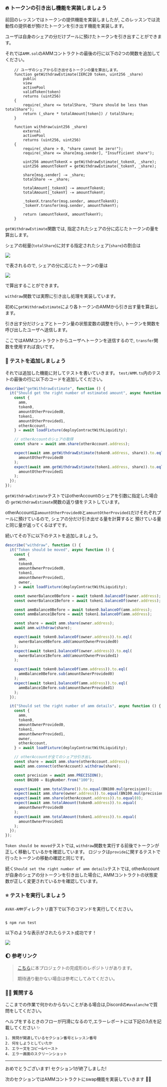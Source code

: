 ### 🔥 トークンの引き出し機能を実装しましょう

前回のレッスンではトークンの提供機能を実装しましたが,
このレッスンでは流動性の提供者が預けたトークンを引き出す機能を実装します。

ユーザは自身のシェアの分だけプールに預けたトークンを引き出すことができます。

それでは`AMM.sol`のAMMコントラクトの最後の行に以下の2つの関数を追加してください。

```solidity
    // ユーザのシェアから引き出せるトークンの量を算出します。
    function getWithdrawEstimate(IERC20 token, uint256 _share)
        public
        view
        activePool
        validToken(token)
        returns (uint256)
    {
        require(_share <= totalShare, "Share should be less than totalShare");
        return (_share * totalAmount[token]) / totalShare;
    }

    function withdraw(uint256 _share)
        external
        activePool
        returns (uint256, uint256)
    {
        require(_share > 0, "share cannot be zero!");
        require(_share <= share[msg.sender], "Insufficient share");

        uint256 amountTokenX = getWithdrawEstimate(_tokenX, _share);
        uint256 amountTokenY = getWithdrawEstimate(_tokenY, _share);

        share[msg.sender] -= _share;
        totalShare -= _share;

        totalAmount[_tokenX] -= amountTokenX;
        totalAmount[_tokenY] -= amountTokenY;

        _tokenX.transfer(msg.sender, amountTokenX);
        _tokenY.transfer(msg.sender, amountTokenY);

        return (amountTokenX, amountTokenY);
    }
```

`getWithdrawEstimate`関数では, 指定されたシェアの分に応じたトークンの量を算出します。

シェアの総量(`totalShare`)に対する指定されたシェア(`share`)の割合は

![](/public/images/AVAX-AMM/section-1/1_4_2.png)

で表されるので,
シェアの分に応じたトークンの量は

![](/public/images/AVAX-AMM/section-1/1_4_3.png)

で算出することができます。

`withdraw`関数では実際に引き出し処理を実装しています。

初めに`getWithdrawEstimate`により各トークンのAMMから引き出す量を算出します。

引き出す分だけシェアとトークン量の状態変数の調整を行い, トークンを関数を呼び出したユーザへ送信します。

ここではAMMコントラクトからユーザへトークンを送信するので, `transfer`関数を使用すれば良いです。

### 🧪 テストを追加しましょう

それでは追加した機能に対してテストを書いていきます。
`test/AMM.ts`内のテストの最後の行に以下のコードを追加してください。

```ts
describe("getWithdrawEstimate", function () {
  it("Should get the right number of estimated amount", async function () {
    const {
      amm,
      token0,
      amountOtherProvided0,
      token1,
      amountOtherProvided1,
      otherAccount,
    } = await loadFixture(deployContractWithLiquidity);

    // otherAccountのシェアの取得
    const share = await amm.share(otherAccount.address);

    expect(await amm.getWithdrawEstimate(token0.address, share)).to.eql(
      amountOtherProvided0
    );
    expect(await amm.getWithdrawEstimate(token1.address, share)).to.eql(
      amountOtherProvided1
    );
  });
});
```

`getWithdrawEstimate`テストではotherAccountのシェアを引数に指定した場合の
`getWithdrawEstimate`関数の返り値をテストしています。

otherAccountは`amountOtherProvided0`と`amountOtherProvided1`だけそれぞれプールに預けているので, シェアの分だけ引き出せる量を計算すると
預けている量と同じ量が返ってくるはずです。

続いてその下に以下のテストを追加しましょう。

```ts
describe("withdraw", function () {
  it("Token should be moved", async function () {
    const {
      amm,
      token0,
      amountOwnerProvided0,
      token1,
      amountOwnerProvided1,
      owner,
    } = await loadFixture(deployContractWithLiquidity);

    const ownerBalance0Before = await token0.balanceOf(owner.address);
    const ownerBalance1Before = await token1.balanceOf(owner.address);

    const ammBalance0Before = await token0.balanceOf(amm.address);
    const ammBalance1Before = await token1.balanceOf(amm.address);

    const share = await amm.share(owner.address);
    await amm.withdraw(share);

    expect(await token0.balanceOf(owner.address)).to.eql(
      ownerBalance0Before.add(amountOwnerProvided0)
    );
    expect(await token1.balanceOf(owner.address)).to.eql(
      ownerBalance1Before.add(amountOwnerProvided1)
    );

    expect(await token0.balanceOf(amm.address)).to.eql(
      ammBalance0Before.sub(amountOwnerProvided0)
    );
    expect(await token1.balanceOf(amm.address)).to.eql(
      ammBalance1Before.sub(amountOwnerProvided1)
    );
  });

  it("Should set the right number of amm details", async function () {
    const {
      amm,
      token0,
      amountOwnerProvided0,
      token1,
      amountOwnerProvided1,
      owner,
      otherAccount,
    } = await loadFixture(deployContractWithLiquidity);

    // otherAccountが全てのシェア分引き出し
    const share = await amm.share(otherAccount.address);
    await amm.connect(otherAccount).withdraw(share);

    const precision = await amm.PRECISION();
    const BN100 = BigNumber.from("100");

    expect(await amm.totalShare()).to.equal(BN100.mul(precision));
    expect(await amm.share(owner.address)).to.equal(BN100.mul(precision));
    expect(await amm.share(otherAccount.address)).to.equal(0);
    expect(await amm.totalAmount(token0.address)).to.equal(
      amountOwnerProvided0
    );
    expect(await amm.totalAmount(token1.address)).to.equal(
      amountOwnerProvided1
    );
  });
});
```

`Token should be moved`テストでは, `withdraw`関数を実行する前後でトークンが正しく移動しているかを確認しています。
ロジックは`provide`に関するテストで行ったトークンの移動の確認と同じです。

続く`Should set the right number of amm details`テストでは, otherAccountが自身のシェアの分トークンを引き出した場合に,
AMMコントラクトの状態変数が正しく変更されているかを確認しています。

### ⭐ テストを実行しましょう

`AVAX-AMM`ディレクトリ直下で以下のコマンドを実行してください。

```

$ npm run test

```

以下のような表示がされたらテスト成功です！

![](/public/images/AVAX-AMM/section-1/1_4_1.png)

### 🌔 参考リンク

> [こちら](https://github.com/unchain-dev/avalanche-amm-dapp)に本プロジェクトの完成形のレポジトリがあります。
>
> 期待通り動かない場合は参考にしてみてください。


### 🙋‍♂️ 質問する

ここまでの作業で何かわからないことがある場合は,Discordの`#avalanche`で質問をしてください。

ヘルプをするときのフローが円滑になるので,エラーレポートには下記の3点を記載してください ✨

```
1. 質問が関連しているセクション番号とレッスン番号
2. 何をしようとしていたか
3. エラー文をコピー&ペースト
4. エラー画面のスクリーンショット
```

---

おめでとうございます!
セクション1が終了しました!

次のセクションではAMMコントラクトにswap機能を実装していきます 🏄‍♂️
